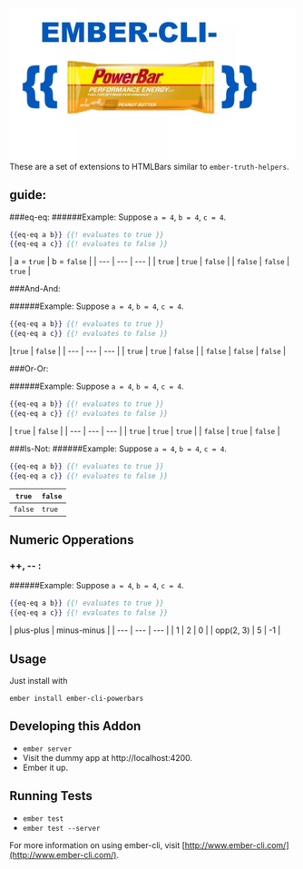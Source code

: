 ![Powerbars!](webassets/powerbars.jpg?raw=true "Optional Title")
These are a set of extensions to HTMLBars similar to `ember-truth-helpers`.

## guide:

###eq-eq:
######Example:
Suppose `a = 4`, `b = 4`, `c = 4`.

```hbs
{{eq-eq a b}} {{! evaluates to true }}
{{eq-eq a c}} {{! evaluates to false }}
```

 |  a = `true` | b = `false` |
| --- | --- | --- |
| `true` | `true` | `false` |
| `false` | `false` | `true` |

###And-And:

######Example:
Suppose `a = 4`, `b = 4`, `c = 4`.

```hbs
{{eq-eq a b}} {{! evaluates to true }}
{{eq-eq a c}} {{! evaluates to false }}
```

 |`true` | `false` |
| --- | --- | --- |
| `true` | `true` | `false` |
| `false` | `false` | `false` |

###Or-Or:

######Example:
Suppose `a = 4`, `b = 4`, `c = 4`.

```hbs
{{eq-eq a b}} {{! evaluates to true }}
{{eq-eq a c}} {{! evaluates to false }}
```

 | `true` | `false` |
| --- | --- | --- |
| `true` | `true` | `true` |
| `false` | `true` | `false` |

###Is-Not:
######Example:
Suppose `a = 4`, `b = 4`, `c = 4`.

```hbs
{{eq-eq a b}} {{! evaluates to true }}
{{eq-eq a c}} {{! evaluates to false }}
```

| `true` | `false` |
| --- | --- | 
| `false` | `true` |

## Numeric Opperations

### ++, -- :

######Example:
Suppose `a = 4`, `b = 4`, `c = 4`.

```hbs
{{eq-eq a b}} {{! evaluates to true }}
{{eq-eq a c}} {{! evaluates to false }}
```

  | plus-plus | minus-minus |
| --- | --- | --- |
| 1 | 2 | 0 |
| opp(2, 3) | 5 | -1 |


## Usage
Just install with

    ember install ember-cli-powerbars

## Developing this Addon

* `ember server`
* Visit the dummy app at http://localhost:4200.
* Ember it up. 



## Running Tests

* `ember test`
* `ember test --server`

For more information on using ember-cli, visit [http://www.ember-cli.com/](http://www.ember-cli.com/).
